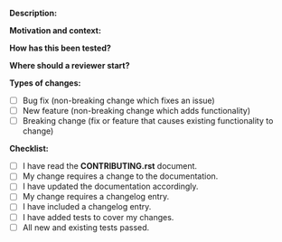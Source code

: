 **Description:**
<!--- What does this PR do? -->

**Motivation and context:**
<!--- Why is this change required? What problem does it solve? -->
<!--- If it fixes an open issue, please link to the issue here. -->

**How has this been tested?**
<!--- Please describe in detail how you tested your changes. -->
<!--- Reviewers will test your PR in at least this way. -->

**Where should a reviewer start?**
<!-- Indicate the best part to start looking to understand the changes. -->

**Types of changes:**
<!--- What types of changes does your code introduce? -->
<!-- Put an `x` in all the boxes that apply: -->

- [ ] Bug fix (non-breaking change which fixes an issue)
- [ ] New feature (non-breaking change which adds functionality)
- [ ] Breaking change (fix or feature that causes existing functionality to change)

**Checklist:**
<!--- Go over all the following points. Put an `x` in all the boxes that apply. -->
<!--- If you're unsure about any of these, don't hesitate to ask. -->
<!--- We're here to help! -->

- [ ] I have read the **CONTRIBUTING.rst** document.
- [ ] My change requires a change to the documentation.
- [ ] I have updated the documentation accordingly.
- [ ] My change requires a changelog entry.
- [ ] I have included a changelog entry.
- [ ] I have added tests to cover my changes.
- [ ] All new and existing tests passed.
